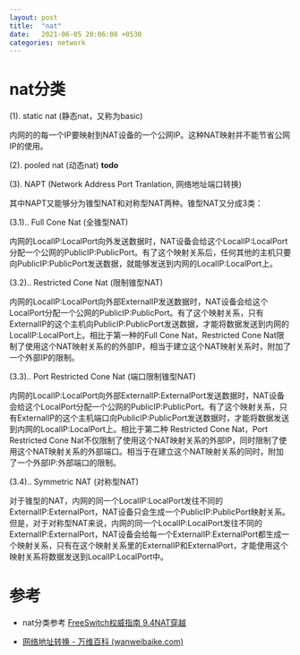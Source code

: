 ```yaml
---
layout: post
title:  "nat"
date:   2021-06-05 20:06:00 +0530
categories: network
---
```


# nat分类

(1). static nat (静态nat，又称为basic)

内网的的每一个IP要映射到NAT设备的一个公网IP。这种NAT映射并不能节省公网IP的使用。

(2). pooled nat (动态nat)     **todo**

(3). NAPT (Network Address Port Tranlation, 网络地址端口转换)

其中NAPT又能够分为锥型NAT和对称型NAT两种。锥型NAT又分成3类：

(3.1).. Full Cone Nat (全锥型NAT)

内网的LocalIP:LocalPort向外发送数据时，NAT设备会给这个LocalIP:LocalPort分配一个公网的PublicIP:PublicPort。有了这个映射关系后，任何其他的主机只要向PublicIP:PublicPort发送数据，就能够发送到内网的LocalIP:LocalPort上。

(3.2).. Restricted Cone Nat (限制锥型NAT)

内网的LocalIP:LocalPort向外部ExternalIP发送数据时，NAT设备会给这个LocalPort分配一个公网的PublicIP:PublicPort。有了这个映射关系，只有ExternalIP的这个主机向PublicIP:PublicPort发送数据，才能将数据发送到内网的LocalIP:LocalPort上。相比于第一种的Full Cone Nat，Restricted Cone Nat限制了使用这个NAT映射关系的的外部IP，相当于建立这个NAT映射关系时，附加了一个外部IP的限制。

(3.3).. Port Restricted Cone Nat (端口限制锥型NAT)

内网的LocalIP:LocalPort向外部ExternalIP:ExternalPort发送数据时，NAT设备会给这个LocalPort分配一个公网的PublicIP:PublicPort。有了这个映射关系，只有ExternalIP的这个主机端口向PublicIP:PublicPort发送数据时，才能将数据发送到内网的LocalIP:LocalPort上。相比于第二种 Restricted Cone Nat，Port Restricted Cone Nat不仅限制了使用这个NAT映射关系的外部IP，同时限制了使用这个NAT映射关系的外部端口。相当于在建立这个NAT映射关系的同时，附加了一个外部IP:外部端口的限制。

(3.4).. Symmetric NAT (对称型NAT)

对于锥型的NAT，内网的同一个LocalIP:LocalPort发往不同的ExternalIP:ExternalPort，NAT设备只会生成一个PublicIP:PublicPort映射关系。但是，对于对称型NAT来说，内网的同一个LocalIP:LocalPort发往不同的ExternalIP:ExternalPort，NAT设备会给每一个ExternalIP:ExternalPort都生成一个映射关系，只有在这个映射关系里的ExternalIP和ExternalPort，才能使用这个映射关系将数据发送到LocalIP:LocalPort中。

# 参考

- nat分类参考 [FreeSwitch权威指南 9.4NAT穿越]()

- [网络地址转换 - 万维百科 (wanweibaike.com)](https://www.wanweibaike.com/wiki-NAT)

